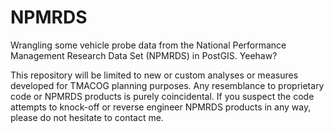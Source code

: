 # NPMRDS
Wrangling some vehicle probe data from the National Performance Management Research Data Set (NPMRDS) in PostGIS. Yeehaw?

This repository will be limited to new or custom analyses or measures developed for TMACOG planning purposes. Any resemblance to proprietary code or NPMRDS products is purely coincidental. If you suspect the code attempts to knock-off or reverse engineer NPMRDS products in any way, please do not hesitate to contact me.
